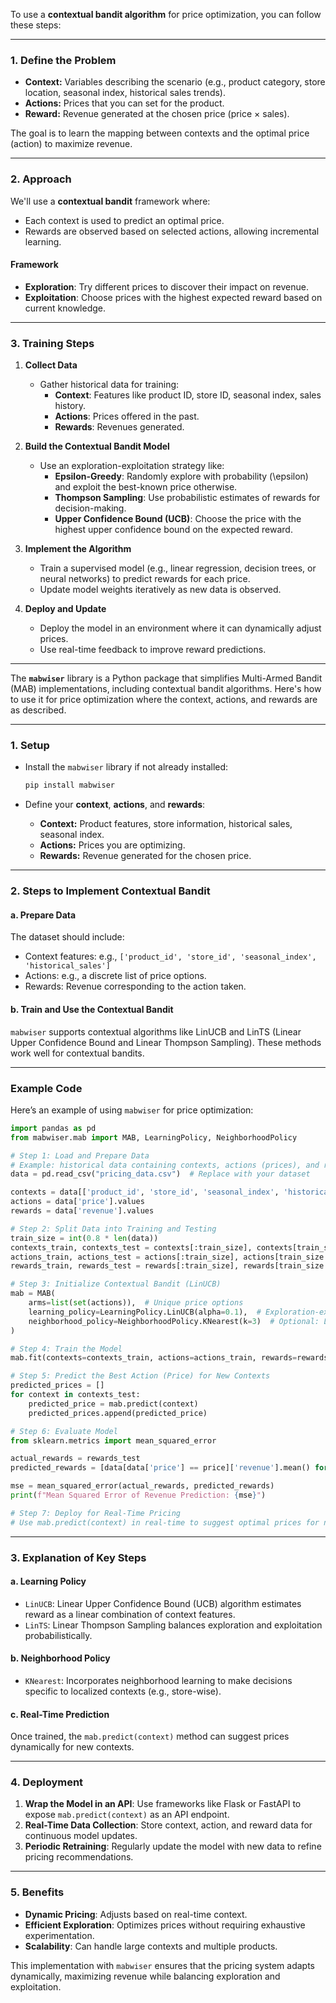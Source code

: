 To use a **contextual bandit algorithm** for price optimization, you can follow these steps: 

---

### 1. **Define the Problem**
- **Context:** Variables describing the scenario (e.g., product category, store location, seasonal index, historical sales trends).
- **Actions:** Prices that you can set for the product.
- **Reward:** Revenue generated at the chosen price (price × sales).

The goal is to learn the mapping between contexts and the optimal price (action) to maximize revenue.

---

### 2. **Approach**
We'll use a **contextual bandit** framework where:
- Each context is used to predict an optimal price.
- Rewards are observed based on selected actions, allowing incremental learning.

#### Framework
- **Exploration**: Try different prices to discover their impact on revenue.
- **Exploitation**: Choose prices with the highest expected reward based on current knowledge.

---

### 3. **Training Steps**
1. **Collect Data**
   - Gather historical data for training:
     - **Context**: Features like product ID, store ID, seasonal index, sales history.
     - **Actions**: Prices offered in the past.
     - **Rewards**: Revenues generated.

2. **Build the Contextual Bandit Model**
   - Use an exploration-exploitation strategy like:
     - **Epsilon-Greedy**: Randomly explore with probability \(\epsilon\) and exploit the best-known price otherwise.
     - **Thompson Sampling**: Use probabilistic estimates of rewards for decision-making.
     - **Upper Confidence Bound (UCB)**: Choose the price with the highest upper confidence bound on the expected reward.

3. **Implement the Algorithm**
   - Train a supervised model (e.g., linear regression, decision trees, or neural networks) to predict rewards for each price.
   - Update model weights iteratively as new data is observed.

4. **Deploy and Update**
   - Deploy the model in an environment where it can dynamically adjust prices.
   - Use real-time feedback to improve reward predictions.
  
---


The **`mabwiser`** library is a Python package that simplifies Multi-Armed Bandit (MAB) implementations, including contextual bandit algorithms. Here's how to use it for price optimization where the context, actions, and rewards are as described.

---

### 1. **Setup**
- Install the `mabwiser` library if not already installed:
  ```bash
  pip install mabwiser
  ```

- Define your **context**, **actions**, and **rewards**:
  - **Context:** Product features, store information, historical sales, seasonal index.
  - **Actions:** Prices you are optimizing.
  - **Rewards:** Revenue generated for the chosen price.

---

### 2. **Steps to Implement Contextual Bandit**

#### a. **Prepare Data**
The dataset should include:
- Context features: e.g., `['product_id', 'store_id', 'seasonal_index', 'historical_sales']`
- Actions: e.g., a discrete list of price options.
- Rewards: Revenue corresponding to the action taken.

#### b. **Train and Use the Contextual Bandit**
`mabwiser` supports contextual algorithms like LinUCB and LinTS (Linear Upper Confidence Bound and Linear Thompson Sampling). These methods work well for contextual bandits.

---

### Example Code

Here’s an example of using `mabwiser` for price optimization:

```python
import pandas as pd
from mabwiser.mab import MAB, LearningPolicy, NeighborhoodPolicy

# Step 1: Load and Prepare Data
# Example: historical data containing contexts, actions (prices), and rewards (revenue)
data = pd.read_csv("pricing_data.csv")  # Replace with your dataset

contexts = data[['product_id', 'store_id', 'seasonal_index', 'historical_sales']].values
actions = data['price'].values
rewards = data['revenue'].values

# Step 2: Split Data into Training and Testing
train_size = int(0.8 * len(data))
contexts_train, contexts_test = contexts[:train_size], contexts[train_size:]
actions_train, actions_test = actions[:train_size], actions[train_size:]
rewards_train, rewards_test = rewards[:train_size], rewards[train_size:]

# Step 3: Initialize Contextual Bandit (LinUCB)
mab = MAB(
    arms=list(set(actions)),  # Unique price options
    learning_policy=LearningPolicy.LinUCB(alpha=0.1),  # Exploration-exploitation tradeoff
    neighborhood_policy=NeighborhoodPolicy.KNearest(k=3)  # Optional: Localize decision-making
)

# Step 4: Train the Model
mab.fit(contexts=contexts_train, actions=actions_train, rewards=rewards_train)

# Step 5: Predict the Best Action (Price) for New Contexts
predicted_prices = []
for context in contexts_test:
    predicted_price = mab.predict(context)
    predicted_prices.append(predicted_price)

# Step 6: Evaluate Model
from sklearn.metrics import mean_squared_error

actual_rewards = rewards_test
predicted_rewards = [data[data['price'] == price]['revenue'].mean() for price in predicted_prices]

mse = mean_squared_error(actual_rewards, predicted_rewards)
print(f"Mean Squared Error of Revenue Prediction: {mse}")

# Step 7: Deploy for Real-Time Pricing
# Use mab.predict(context) in real-time to suggest optimal prices for new contexts.
```

---

### 3. **Explanation of Key Steps**

#### a. **Learning Policy**
- `LinUCB`: Linear Upper Confidence Bound (UCB) algorithm estimates reward as a linear combination of context features.
- `LinTS`: Linear Thompson Sampling balances exploration and exploitation probabilistically.

#### b. **Neighborhood Policy**
- `KNearest`: Incorporates neighborhood learning to make decisions specific to localized contexts (e.g., store-wise).

#### c. **Real-Time Prediction**
Once trained, the `mab.predict(context)` method can suggest prices dynamically for new contexts.

---

### 4. **Deployment**
1. **Wrap the Model in an API**: Use frameworks like Flask or FastAPI to expose `mab.predict(context)` as an API endpoint.
2. **Real-Time Data Collection**: Store context, action, and reward data for continuous model updates.
3. **Periodic Retraining**: Regularly update the model with new data to refine pricing recommendations.

---

### 5. **Benefits**
- **Dynamic Pricing**: Adjusts based on real-time context.
- **Efficient Exploration**: Optimizes prices without requiring exhaustive experimentation.
- **Scalability**: Can handle large contexts and multiple products.

This implementation with `mabwiser` ensures that the pricing system adapts dynamically, maximizing revenue while balancing exploration and exploitation.
